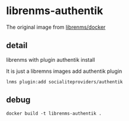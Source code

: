 # librenms-authentik

The original image from [librenms/docker](https://github.com/librenms/docker)

## detail

librenms with plugin authentik install

It is just a libremns images add authentik plugin

`lnms plugin:add socialiteproviders/authentik`

## debug

```shell
docker build -t librenms-authentik .
```
